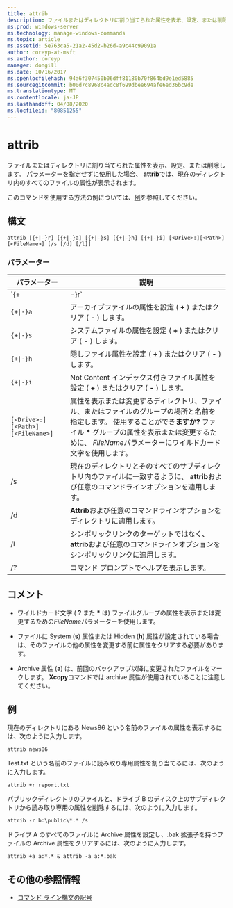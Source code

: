 ```yaml
---
title: attrib
description: ファイルまたはディレクトリに割り当てられた属性を表示、設定、または削除する、 **attrib**の Windows コマンドトピックです。
ms.prod: windows-server
ms.technology: manage-windows-commands
ms.topic: article
ms.assetid: 5e763ca5-21a2-45d2-b26d-a9c44c99091a
author: coreyp-at-msft
ms.author: coreyp
manager: dongill
ms.date: 10/16/2017
ms.openlocfilehash: 94a6f307450b06dff81180b70f864bd9e1ed5885
ms.sourcegitcommit: b00d7c8968c4adc8f699dbee694afe6ed36bc9de
ms.translationtype: MT
ms.contentlocale: ja-JP
ms.lasthandoff: 04/08/2020
ms.locfileid: "80851255"
---
```

# <a name="attrib"></a>attrib

ファイルまたはディレクトリに割り当てられた属性を表示、設定、または削除します。 パラメーターを指定せずに使用した場合、 **attrib**では、現在のディレクトリ内のすべてのファイルの属性が表示されます。

このコマンドを使用する方法の例については、[例](#BKMK_examples)を参照してください。

## <a name="syntax"></a>構文

```
attrib [{+|-}r] [{+|-}a] [{+|-}s] [{+|-}h] [{+|-}i] [<Drive>:][<Path>][<FileName>] [/s [/d] [/l]]
```

### <a name="parameters"></a>パラメーター

| パラメーター | 説明 |
| --------- | ----------- |
| `{+|-}r` | 読み取り専用のファイル属性を設定 ( **+** ) またはクリア ( **-** ) します。 |
| `{+\|-}a` | アーカイブファイルの属性を設定 ( **+** ) またはクリア ( **-** ) します。 |
| `{+\|-}s` | システムファイルの属性を設定 ( **+** ) またはクリア ( **-** ) します。 |
| `{+\|-}h` | 隠しファイル属性を設定 ( **+** ) またはクリア ( **-** ) します。 |
| `{+\|-}i` | Not Content インデックス付きファイル属性を設定 ( **+** ) またはクリア ( **-** ) します。 |
| `[<Drive>:][<Path>][<FileName>]` | 属性を表示または変更するディレクトリ、ファイル、またはファイルのグループの場所と名前を指定します。 使用することができ**ますか?** ファイル **&#42;** グループの属性を表示または変更するために、 *FileName*パラメーターにワイルドカード文字を使用します。 |
| /s | 現在のディレクトリとそのすべてのサブディレクトリ内のファイルに一致するように、 **attrib**および任意のコマンドラインオプションを適用します。 |
| /d | **Attrib**および任意のコマンドラインオプションをディレクトリに適用します。 |
| /l | シンボリックリンクのターゲットではなく、 **attrib**および任意のコマンドラインオプションをシンボリックリンクに適用します。 |
| /? | コマンド プロンプトでヘルプを表示します。 |

## <a name="remarks"></a>コメント

- ワイルドカード文字 ( **?** また **&#42;** は) ファイルグループの属性を表示または変更するための*FileName*パラメーターを使用します。

- ファイルに System (**s**) 属性または Hidden (**h**) 属性が設定されている場合は、そのファイルの他の属性を変更する前に属性をクリアする必要があります。

- Archive 属性 (**a**) は、前回のバックアップ以降に変更されたファイルをマークします。 **Xcopy**コマンドでは archive 属性が使用されていることに注意してください。

## <a name="examples"></a><a name=BKMK_examples></a>例

現在のディレクトリにある News86 という名前のファイルの属性を表示するには、次のように入力します。

```
attrib news86 
```

Test.txt という名前のファイルに読み取り専用属性を割り当てるには、次のように入力します。

```
attrib +r report.txt 
```

パブリックディレクトリのファイルと、ドライブ B のディスク上のサブディレクトリから読み取り専用の属性を削除するには、次のように入力します。

```
attrib -r b:\public\*.* /s 
```

ドライブ A のすべてのファイルに Archive 属性を設定し、.bak 拡張子を持つファイルの Archive 属性をクリアするには、次のように入力します。

```
attrib +a a:*.* & attrib -a a:*.bak 
```

## <a name="additional-references"></a>その他の参照情報

- [コマンド ライン構文の記号](command-line-syntax-key.md)